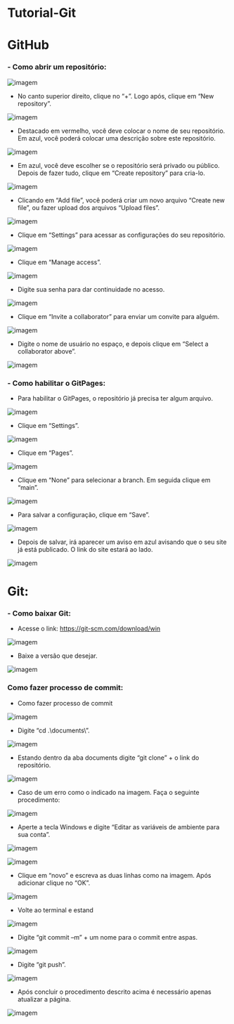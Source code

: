 # Tutorial-Git
# GitHub 
### - Como abrir um repositório:

![imagem](imagem/img1.jpg)

- No canto superior direito, clique no “+”. Logo após, clique em “New repository”.

![imagem](imagem/img2.jpg)

- Destacado em vermelho, você deve colocar o nome de seu repositório. Em azul, você poderá colocar uma descrição sobre este repositório.

![imagem](imagem/img3.jpg)

- Em azul, você deve escolher se o repositório será privado ou público. Depois de fazer tudo, clique em “Create repository” para cria-lo.

![imagem](imagem/img4.jpg)

- Clicando em “Add file”, você poderá criar um novo arquivo “Create new file”, ou fazer upload dos arquivos “Upload files”.

![imagem](imagem/img5.jpg)

- Clique em “Settings” para acessar as configurações do seu repositório.

![imagem](imagem/img6.jpg)

- Clique em “Manage access”.

![imagem](imagem/img7.jpg)

- Digite sua senha para dar continuidade no acesso.

![imagem](imagem/img8.jpg)

- Clique em “Invite a collaborator” para enviar um convite para alguém.

![imagem](imagem/img9.jpg)

- Digite o nome de usuário no espaço, e depois clique em “Select a collaborator above”.

![imagem](imagem/img10.jpg)

### - Como habilitar o GitPages:

- Para habilitar o GitPages, o repositório já precisa ter algum arquivo.

![imagem](imagem/img11.jpg)

- Clique em “Settings”.

![imagem](imagem/img12.jpg)

- Clique em “Pages”.

![imagem](imagem/img13.jpg)

- Clique em “None” para selecionar a branch. Em seguida clique em “main”.

![imagem]()

- Para salvar a configuração, clique em “Save”.

![imagem]()

- Depois de salvar, irá aparecer um aviso em azul avisando que o seu site já está publicado. O link do site estará ao lado.

![imagem]()

# Git:
### - Como baixar Git:
- Acesse o link: https://git-scm.com/download/win

![imagem]()

- Baixe a versão que desejar.

![imagem]()

### Como fazer processo de commit:
- Como fazer processo de commit

![imagem]()

- Digite “cd .\documents\”.

![imagem]()

- Estando dentro da aba documents digite “git clone” + o link do repositório.

![imagem]()

- Caso de um erro como o indicado na imagem. Faça o seguinte procedimento:

![imagem]()

- Aperte a tecla Windows e digite “Editar as variáveis de ambiente para sua conta”.

![imagem]()


![imagem]()

-  Clique em “novo” e escreva as duas linhas como na imagem. Após adicionar clique no “OK”.

![imagem]()

-  Volte ao terminal e estand

![imagem]()

- Digite “git commit –m” + um nome para o commit entre aspas.

![imagem]()

- Digite “git push”.

![imagem]()

-  Após concluir o procedimento descrito acima é necessário apenas atualizar a página.

![imagem]()

